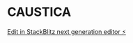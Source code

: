 # CAUSTICA

[Edit in StackBlitz next generation editor ⚡️](https://stackblitz.com/~/github.com/alimkhadzievahmad/CAUSTICA)